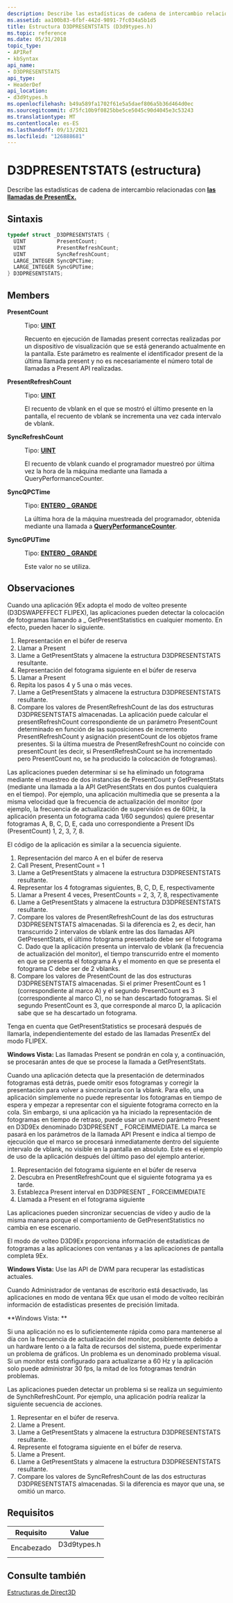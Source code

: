 ```yaml
---
description: Describe las estadísticas de cadena de intercambio relacionadas con las llamadas de PresentEx.
ms.assetid: aa100b83-6fbf-442d-9891-7fc034a5b1d5
title: Estructura D3DPRESENTSTATS (D3d9types.h)
ms.topic: reference
ms.date: 05/31/2018
topic_type:
- APIRef
- kbSyntax
api_name:
- D3DPRESENTSTATS
api_type:
- HeaderDef
api_location:
- d3d9types.h
ms.openlocfilehash: b49a589fa1702f61e5a5daef806a5b36d464d0ec
ms.sourcegitcommit: d75fc10b9f0825bbe5ce5045c90d4045e3c53243
ms.translationtype: MT
ms.contentlocale: es-ES
ms.lasthandoff: 09/13/2021
ms.locfileid: "126888681"
---
```

# <a name="d3dpresentstats-structure"></a>D3DPRESENTSTATS (estructura)

Describe las estadísticas de cadena de intercambio relacionadas con [**las llamadas de PresentEx.**](/windows/win32/api/d3d9/nf-d3d9-idirect3ddevice9ex-presentex)

## <a name="syntax"></a>Sintaxis


```C++
typedef struct _D3DPRESENTSTATS {
  UINT          PresentCount;
  UINT          PresentRefreshCount;
  UINT          SyncRefreshCount;
  LARGE_INTEGER SyncQPCTime;
  LARGE_INTEGER SyncGPUTime;
} D3DPRESENTSTATS;
```



## <a name="members"></a>Members

<dl> <dt>

**PresentCount**
</dt> <dd>

Tipo: **[ **UINT**](../winprog/windows-data-types.md)**

</dd> <dd>

Recuento en ejecución de llamadas present correctas realizadas por un dispositivo de visualización que se está generando actualmente en la pantalla. Este parámetro es realmente el identificador present de la última llamada present y no es necesariamente el número total de llamadas a Present API realizadas.

</dd> <dt>

**PresentRefreshCount**
</dt> <dd>

Tipo: **[ **UINT**](../winprog/windows-data-types.md)**

</dd> <dd>

El recuento de vblank en el que se mostró el último presente en la pantalla, el recuento de vblank se incrementa una vez cada intervalo de vblank.

</dd> <dt>

**SyncRefreshCount**
</dt> <dd>

Tipo: **[ **UINT**](../winprog/windows-data-types.md)**

</dd> <dd>

El recuento de vblank cuando el programador muestreó por última vez la hora de la máquina mediante una llamada a QueryPerformanceCounter.

</dd> <dt>

**SyncQPCTime**
</dt> <dd>

Tipo: **[ **ENTERO \_ GRANDE**](/windows/win32/api/winnt/ns-winnt-large_integer-r1)**

</dd> <dd>

La última hora de la máquina muestreada del programador, obtenida mediante una llamada a [**QueryPerformanceCounter**](/windows/win32/api/profileapi/nf-profileapi-queryperformancecounter).

</dd> <dt>

**SyncGPUTime**
</dt> <dd>

Tipo: **[ **ENTERO \_ GRANDE**](/windows/win32/api/winnt/ns-winnt-large_integer-r1)**

</dd> <dd>

Este valor no se utiliza.

</dd> </dl>

## <a name="remarks"></a>Observaciones

Cuando una aplicación 9Ex adopta el modo de volteo presente (D3DSWAPEFFECT FLIPEX), las aplicaciones pueden detectar la colocación de fotogramas llamando a \_ GetPresentStatistics en cualquier momento. En efecto, pueden hacer lo siguiente.

1.  Representación en el búfer de reserva
2.  Llamar a Present
3.  Llame a GetPresentStats y almacene la estructura D3DPRESENTSTATS resultante.
4.  Representación del fotograma siguiente en el búfer de reserva
5.  Llamar a Present
6.  Repita los pasos 4 y 5 una o más veces.
7.  Llame a GetPresentStats y almacene la estructura D3DPRESENTSTATS resultante.
8.  Compare los valores de PresentRefreshCount de las dos estructuras D3DPRESENTSTATS almacenadas. La aplicación puede calcular el presentRefreshCount correspondiente de un parámetro PresentCount determinado en función de las suposiciones de incremento PresentRefreshCount y asignación presentCount de los objetos frame presentes. Si la última muestra de PresentRefreshCount no coincide con presentCount (es decir, si PresentRefreshCount se ha incrementado pero PresentCount no, se ha producido la colocación de fotogramas).

Las aplicaciones pueden determinar si se ha eliminado un fotograma mediante el muestreo de dos instancias de PresentCount y GetPresentStats (mediante una llamada a la API GetPresentStats en dos puntos cualquiera en el tiempo). Por ejemplo, una aplicación multimedia que se presenta a la misma velocidad que la frecuencia de actualización del monitor (por ejemplo, la frecuencia de actualización de supervisión es de 60Hz, la aplicación presenta un fotograma cada 1/60 segundos) quiere presentar fotogramas A, B, C, D, E, cada uno correspondiente a Present IDs (PresentCount) 1, 2, 3, 7, 8.

El código de la aplicación es similar a la secuencia siguiente.

1.  Representación del marco A en el búfer de reserva
2.  Call Present, PresentCount = 1
3.  Llame a GetPresentStats y almacene la estructura D3DPRESENTSTATS resultante.
4.  Representar los 4 fotogramas siguientes, B, C, D, E, respectivamente
5.  Llamar a Present 4 veces, PresentCounts = 2, 3, 7, 8, respectivamente
6.  Llame a GetPresentStats y almacene la estructura D3DPRESENTSTATS resultante.
7.  Compare los valores de PresentRefreshCount de las dos estructuras D3DPRESENTSTATS almacenadas. Si la diferencia es 2, es decir, han transcurrido 2 intervalos de vblank entre las dos llamadas API GetPresentStats, el último fotograma presentado debe ser el fotograma C. Dado que la aplicación presenta un intervalo de vblank (la frecuencia de actualización del monitor), el tiempo transcurrido entre el momento en que se presenta el fotograma A y el momento en que se presenta el fotograma C debe ser de 2 vblanks.
8.  Compare los valores de PresentCount de las dos estructuras D3DPRESENTSTATS almacenadas. Si el primer PresentCount es 1 (correspondiente al marco A) y el segundo PresentCount es 3 (correspondiente al marco C), no se han descartado fotogramas. Si el segundo PresentCount es 3, que corresponde al marco D, la aplicación sabe que se ha descartado un fotograma.

Tenga en cuenta que GetPresentStatistics se procesará después de llamarla, independientemente del estado de las llamadas PresentEx del modo FLIPEX.

**Windows Vista:** Las llamadas Present se pondrán en cola y, a continuación, se procesarán antes de que se procese la llamada a GetPresentStats.

Cuando una aplicación detecta que la presentación de determinados fotogramas está detrás, puede omitir esos fotogramas y corregir la presentación para volver a sincronizarla con la vblank. Para ello, una aplicación simplemente no puede representar los fotogramas en tiempo de espera y empezar a representar con el siguiente fotograma correcto en la cola. Sin embargo, si una aplicación ya ha iniciado la representación de fotogramas en tiempo de retraso, puede usar un nuevo parámetro Present en D3D9Ex denominado D3DPRESENT \_ FORCEIMMEDIATE. La marca se pasará en los parámetros de la llamada API Present e indica al tiempo de ejecución que el marco se procesará inmediatamente dentro del siguiente intervalo de vblank, no visible en la pantalla en absoluto. Este es el ejemplo de uso de la aplicación después del último paso del ejemplo anterior.

1.  Representación del fotograma siguiente en el búfer de reserva
2.  Descubra en PresentRefreshCount que el siguiente fotograma ya es tarde.
3.  Establezca Present interval en D3DPRESENT \_ FORCEIMMEDIATE
4.  Llamada a Present en el fotograma siguiente

Las aplicaciones pueden sincronizar secuencias de vídeo y audio de la misma manera porque el comportamiento de GetPresentStatistics no cambia en ese escenario.

El modo de volteo D3D9Ex proporciona información de estadísticas de fotogramas a las aplicaciones con ventanas y a las aplicaciones de pantalla completa 9Ex.

**Windows Vista:** Use las API de DWM para recuperar las estadísticas actuales.

Cuando Administrador de ventanas de escritorio está desactivado, las aplicaciones en modo de ventana 9Ex que usan el modo de volteo recibirán información de estadísticas presentes de precisión limitada.

**Windows Vista: **

Si una aplicación no es lo suficientemente rápida como para mantenerse al día con la frecuencia de actualización del monitor, posiblemente debido a un hardware lento o a la falta de recursos del sistema, puede experimentar un problema de gráficos. Un problema es un denominado problema visual. Si un monitor está configurado para actualizarse a 60 Hz y la aplicación solo puede administrar 30 fps, la mitad de los fotogramas tendrán problemas.

Las aplicaciones pueden detectar un problema si se realiza un seguimiento de SynchRefreshCount. Por ejemplo, una aplicación podría realizar la siguiente secuencia de acciones.

1.  Representar en el búfer de reserva.
2.  Llame a Present.
3.  Llame a GetPresentStats y almacene la estructura D3DPRESENTSTATS resultante.
4.  Represente el fotograma siguiente en el búfer de reserva.
5.  Llame a Present.
6.  Llame a GetPresentStats y almacene la estructura D3DPRESENTSTATS resultante.
7.  Compare los valores de SyncRefreshCount de las dos estructuras D3DPRESENTSTATS almacenadas. Si la diferencia es mayor que una, se omitió un marco.

## <a name="requirements"></a>Requisitos



| Requisito | Value |
|-------------------|----------------------------------------------------------------------------------------|
| Encabezado<br/> | <dl> <dt>D3d9types.h</dt> </dl> |



## <a name="see-also"></a>Consulte también

<dl> <dt>

[Estructuras de Direct3D](dx9-graphics-reference-d3d-structures.md)
</dt> </dl>

 

 
